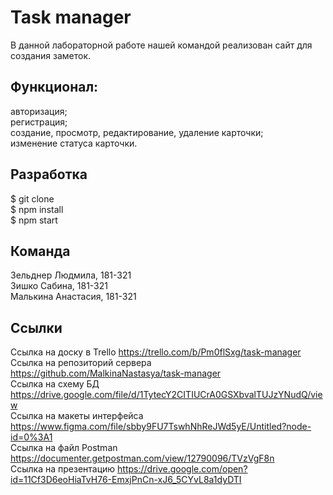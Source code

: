 # Task manager
В данной лабораторной работе нашей командой реализован сайт для создания заметок.

## Функционал:
авторизация;  
регистрация;  
создание, просмотр, редактирование, удаление карточки;  
изменение статуса карточки.  

## Разработка
$ git clone  
$ npm install  
$ npm start  

## Команда
Зельднер Людмила, 181-321  
Зишко Сабина, 181-321  
Малькина Анастасия, 181-321  

## Ссылки
Ссылка на доску в Trello https://trello.com/b/Pm0flSxg/task-manager  
Ссылка на репозиторий сервера https://github.com/MalkinaNastasya/task-manager  
Ссылка на схему БД https://drive.google.com/file/d/1TytecY2CITIUCrA0GSXbvalTUJzYNudQ/view  
Ссылка на макеты интерфейса https://www.figma.com/file/sbby9FU7TswhNhReJWd5yE/Untitled?node-id=0%3A1  
Ссылка на файл Postman https://documenter.getpostman.com/view/12790096/TVzVgF8n  
Ссылка на презентацию https://drive.google.com/open?id=11Cf3D6eoHiaTvH76-EmxjPnCn-xJ6_5CYvL8a1dyDTI  
